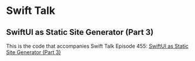# Swift Talk
## SwiftUI as Static Site Generator (Part 3)

This is the code that accompanies Swift Talk Episode 455: [SwiftUI as Static Site Generator (Part 3)](https://talk.objc.io/episodes/S01E455-swiftui-as-static-site-generator-part-3)
